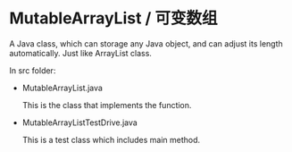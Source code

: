 # MutableArrayList / 可变数组

A Java class, which can storage any Java object, and can adjust its length automatically. Just like ArrayList class.  

In src folder:  

* MutableArrayList.java

  This is the class that implements the function.  

* MutableArrayListTestDrive.java

  This is a test class which includes main method.  

